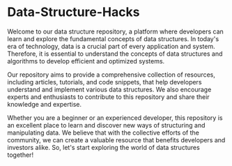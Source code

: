 # Data-Structure-Hacks

Welcome to our data structure repository, a platform where developers can learn and explore the fundamental concepts of data structures. In today's era of technology, data is a crucial part of every application and system. Therefore, it is essential to understand the concepts of data structures and algorithms to develop efficient and optimized systems.

Our repository aims to provide a comprehensive collection of resources, including articles, tutorials, and code snippets, that help developers understand and implement various data structures. We also encourage experts and enthusiasts to contribute to this repository and share their knowledge and expertise.

Whether you are a beginner or an experienced developer, this repository is an excellent place to learn and discover new ways of structuring and manipulating data. We believe that with the collective efforts of the community, we can create a valuable resource that benefits developers and investors alike. So, let's start exploring the world of data structures together!
